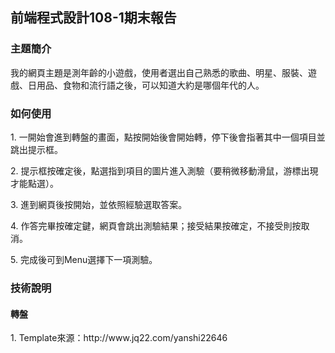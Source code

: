 ## 前端程式設計108-1期末報告

### 主題簡介
<p>我的網頁主題是測年齡的小遊戲，使用者選出自己熟悉的歌曲、明星、服裝、遊戲、日用品、食物和流行語之後，可以知道大約是哪個年代的人。</p>

### 如何使用
<p>1. 一開始會進到轉盤的畫面，點按開始後會開始轉，停下後會指著其中一個項目並跳出提示框。</p>
<p>2. 提示框按確定後，點選指到項目的圖片進入測驗（要稍微移動滑鼠，游標出現才能點選）。</p>
<p>3. 進到網頁後按開始，並依照經驗選取答案。</p>
<p>4. 作答完畢按確定鍵，網頁會跳出測驗結果；接受結果按確定，不接受則按取消。</p>
<p>5. 完成後可到Menu選擇下一項測驗。</p>

### 技術說明
#### 轉盤
<p>1. Template來源：http://www.jq22.com/yanshi22646 </p>
